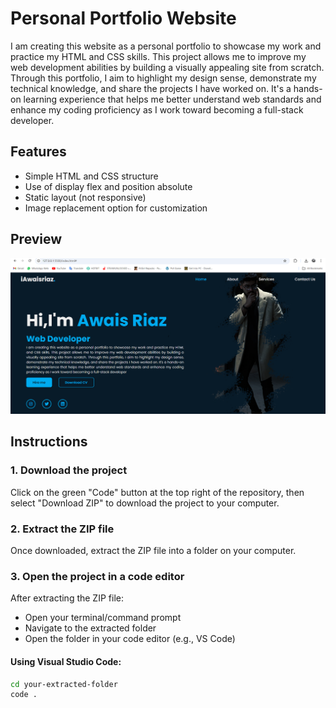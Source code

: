 # Personal Portfolio Website

I am creating this website as a personal portfolio to showcase my work and practice my HTML and CSS skills. This project allows me to improve my web development abilities by building a visually appealing site from scratch. Through this portfolio, I aim to highlight my design sense, demonstrate my technical knowledge, and share the projects I have worked on. It's a hands-on learning experience that helps me better understand web standards and enhance my coding proficiency as I work toward becoming a full-stack developer.

## Features
- Simple HTML and CSS structure
- Use of display flex and position absolute
- Static layout (not responsive)
- Image replacement option for customization

## Preview
![Preview](awais.png)

## Instructions

### 1. Download the project

Click on the green "Code" button at the top right of the repository, then select "Download ZIP" to download the project to your computer.

### 2. Extract the ZIP file

Once downloaded, extract the ZIP file into a folder on your computer.

### 3. Open the project in a code editor

After extracting the ZIP file:
- Open your terminal/command prompt
- Navigate to the extracted folder
- Open the folder in your code editor (e.g., VS Code)

#### Using Visual Studio Code:
```bash
cd your-extracted-folder
code .
